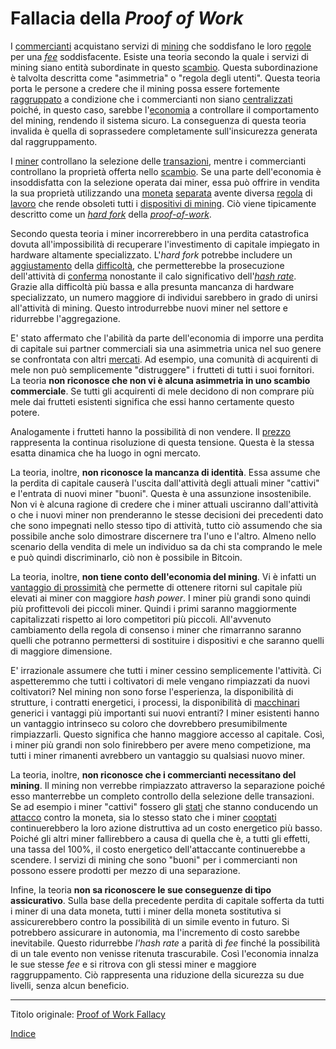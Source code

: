 # Fallacia della _Proof of Work_



I [commercianti](ch101-glossary.md#commerciante) acquistano servizi di [mining](ch101-glossary.md#centro-di-mining-mine) che soddisfano le loro [regole](ch101-glossary.md#regole-di-consenso) per una [_fee_](ch101-glossary.md#commissione-di-transazione-fee) soddisfacente. Esiste una teoria secondo la quale i servizi di mining siano entità subordinate in questo [scambio](ch101-glossary.md#scambio). Questa subordinazione è talvolta descritta come "asimmetria" o "regola degli utenti". Questa teoria porta le persone a credere che il mining possa essere fortemente [raggruppato](ch101-glossary.md#raggruppamento-pooling) a condizione che i commercianti non siano [centralizzati](ch101-glossary.md#centralizzazione) poiché, in questo caso, sarebbe l'[economia](ch101-glossary.md#raggruppamento-pooling) a controllare il comportamento del mining, rendendo il sistema sicuro. La conseguenza di questa teoria invalida è quella di soprassedere completamente sull'insicurezza generata dal raggruppamento.

I [miner](ch101-glossary.md#miner) controllano la selezione delle [transazioni](ch101-glossary.md#transazione), mentre i commercianti controllano la proprietà offerta nello [scambio](ch101-glossary.md#scambio-di-unità). Se una parte dell'economia è insoddisfatta con la selezione operata dai miner, essa può offrire in vendita la sua proprietà utilizzando una [moneta](ch101-glossary.md#moneta) [separata](ch101-glossary.md#separazione-split) avente diversa [regola](ch101-glossary.md#regola) di [lavoro](ch101-glossary.md#lavoro) che rende obsoleti tutti i [dispositivi di mining](ch101-glossary.md#dispositivo-di-mining-grind). Ciò viene tipicamente descritto come un [_hard fork_](ch101-glossary.md#hard-fork) della [_proof-of-work_](ch101-glossary.md#prova-di-lavoro-proof-of-work).

Secondo questa teoria i miner incorrerebbero in una perdita catastrofica dovuta all'impossibilità di recuperare l'investimento di capitale impiegato in hardware altamente specializzato. L'_hard fork_ potrebbe includere un [aggiustamento](ch101-glossary.md#aggiustamento) della [difficoltà](ch101-glossary.md#difficoltà), che permetterebbe la prosecuzione dell'attività di [conferma](ch101-glossary.md#conferma) nonostante il calo significativo dell'[_hash rate_](ch101-glossary.md#hash-rate). Grazie alla difficoltà più bassa e alla presunta mancanza di hardware specializzato, un numero maggiore di individui sarebbero in grado di unirsi all'attività di mining. Questo introdurrebbe nuovi miner nel settore e ridurrebbe l'aggregazione.

E' stato affermato che l'abilità da parte dell'economia di imporre una perdita di capitale sui partner commerciali sia una asimmetria unica nel suo genere se confrontata con altri [mercati](ch101-glossary.md#mercato). Ad esempio, una comunità di acquirenti di mele non può semplicemente "distruggere" i frutteti di tutti i suoi fornitori. La teoria **non riconosce che non vi è alcuna asimmetria in uno scambio commerciale**. Se tutti gli acquirenti di mele decidono di non comprare più mele dai frutteti esistenti significa che essi hanno certamente questo potere. 

Analogamente i frutteti hanno la possibilità di non vendere. Il [prezzo](ch101-glossary.md#prezzo) rappresenta la continua risoluzione di questa tensione. Questa è la stessa esatta dinamica che ha luogo in ogni mercato.

La teoria, inoltre, **non riconosce la mancanza di identità**. Essa assume che la perdita di capitale causerà l'uscita dall'attività degli attuali miner "cattivi" e l'entrata di nuovi miner "buoni". Questa è una assunzione insostenibile. Non vi è alcuna ragione di credere che i miner attuali usciranno dall'attività o che i nuovi miner non prenderanno le stesse decisioni dei precedenti dato che sono impegnati nello stesso tipo di attività, tutto ciò assumendo che sia possibile anche solo dimostrare discernere tra l'uno e l'altro. Almeno nello scenario della vendita di mele un individuo sa da chi sta comprando le mele e può quindi discriminarlo, ciò non è possibile in Bitcoin.

La teoria, inoltre, **non tiene conto dell'economia del mining**. Vi è infatti un [vantaggio di prossimità](ch036-proximity-premium-flaw.md) che permette di ottenere ritorni sul capitale più elevati ai miner con maggiore _hash power_. I miner più grandi sono quindi più profittevoli dei piccoli miner. Quindi i primi saranno maggiormente capitalizzati rispetto ai loro competitori più piccoli. All'avvenuto cambiamento della regola di consenso i miner che rimarranno saranno quelli che potranno permettersi di sostituire i dispositivi e che saranno quelli di maggiore dimensione.

E' irrazionale assumere che tutti i miner cessino semplicemente l'attività. Ci aspetteremmo che tutti i coltivatori di mele vengano rimpiazzati da nuovi coltivatori? Nel mining non sono forse l'esperienza, la disponibilità di strutture, i contratti energetici, i processi, la disponibilità di [macchinari](ch101-glossary.md#macchina) generici i vantaggi più importanti sui nuovi entranti? I miner esistenti hanno un vantaggio intrinseco su coloro che dovrebbero presumibilmente rimpiazzarli. Questo significa che hanno maggiore accesso al capitale. Così, i miner più grandi non solo finirebbero per avere meno competizione, ma tutti i miner rimanenti avrebbero un vantaggio su qualsiasi nuovo miner.

La teoria, inoltre, **non riconosce che i commercianti necessitano del mining**. Il mining non verrebbe rimpiazzato attraverso la separazione poiché esso manterrebbe un completo controllo della selezione delle transazioni. Se ad esempio i miner "cattivi" fossero gli [stati](ch101-glossary.md#stato) che stanno conducendo un [attacco](ch101-glossary.md#attacco) contro la moneta, sia lo stesso stato che i miner [cooptati](ch101-glossary.md#cooptazione-co-option) continuerebbero la loro azione distruttiva ad un costo energetico più basso. Poiché gli altri miner fallirebbero a causa di quella che è, a tutti gli effetti, una tassa del 100%, il costo energetico dell'attaccante continuerebbe a scendere. I servizi di mining che sono "buoni" per i commercianti non possono essere prodotti per mezzo di una separazione.

Infine, la teoria **non sa riconoscere le sue conseguenze di tipo assicurativo**. Sulla base della precedente perdita di capitale sofferta da tutti i miner di una data moneta, tutti i miner della moneta sostitutiva si assicurerebbero contro la possibilità di un simile evento in futuro. Si potrebbero assicurare in autonomia, ma l'incremento di costo sarebbe inevitabile. Questo ridurrebbe _l'hash rate_ a parità di _fee_ finché la possibilità di un tale evento non venisse ritenuta trascurabile. Così l'economia innalza le sue stesse _fee_ e si ritrova con gli stessi miner e maggiore raggruppamento. Ciò rappresenta una riduzione della sicurezza su due livelli, senza alcun beneficio.

---

Titolo originale: [Proof of Work Fallacy](https://github.com/libbitcoin/libbitcoin-system/wiki/Proof-of-Work-Fallacy)

[Indice](/README.md)

 



